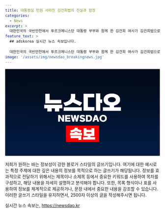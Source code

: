 ```yaml
---
title: 대통령실 민원 사라진 김건희법의 진실과 함정
categories:
  - News
excerpt: >
  대한민국의 국빈만찬에서 투르크메니스탄 대통령 부부와 함께 한 김건희 여사가 김건희법으로 불리는 개의 식용 목적 사육과 도살에 대한 법안이 제정된 후 대통령에게 들어오던 민원 편지가 완전히 사라졌다고 한다. 이로 인해 한국의 이미지와 변화에 대한 긍정적인 평가가 나오고 있으며 국민제안 체계를 통해 국민들의 의견을 수렴해 꾸준한 노력을 기울일 것을 강조하고 있다.
feature_text: >
  ## adskorea 실시간 뉴스 속보입니다.

  대한민국의 국빈만찬에서 투르크메니스탄 대통령 부부와 함께 한 김건희 여사가 김건희법으로 불리는 개의 식용 목적 사육과 도살에 대한 법안이 제정된 후 대통령에게 들어오던 민원 편지가 완전히 사라졌다고 한다. 이로 인해 한국의 이미지와 변화에 대한 긍정적인 평가가 나오고 있으며 국민제안 체계를 통해 국민들의 의견을 수렴해 꾸준한 노력을 기울일 것을 강조하고 있다.
image: '/assets/img/newsdao_breakingnews.jpg'
---
```


<p><img src="/assets/img/newsdao_breakingnews.jpg" alt="adskorea 속보" /></p>

<p>저희가 원하는 바는 정보성이 강한 블로거 스타일의 글쓰기입니다. 여기에 대한 예시로는 특정 주제에 대한 깊은 내용의 정보를 목적으로 하는 글쓰기가 해당됩니다. 정보를 효과적으로 전달하기 위해서는 제목이나 소제목 등에서 중요한 키워드를 사용하여 목차를 구성하고, 해당 내용을 자세히 설명하고 분석해야 합니다. 또한, 목록 형식이나 표를 사용하여 정보를 체계적으로 제공하거나, 문장 내에서 중요한 내용을 강조할 수 있습니다. 이러한 글쓰기 스타일을 유지하면서, 2500자 이상의 글을 작성해주시면 됩니다.</p>
실시간 뉴스 속보는, <a href="https://newsdao.kr" rel="dofollow">https://newsdao.kr</a>


